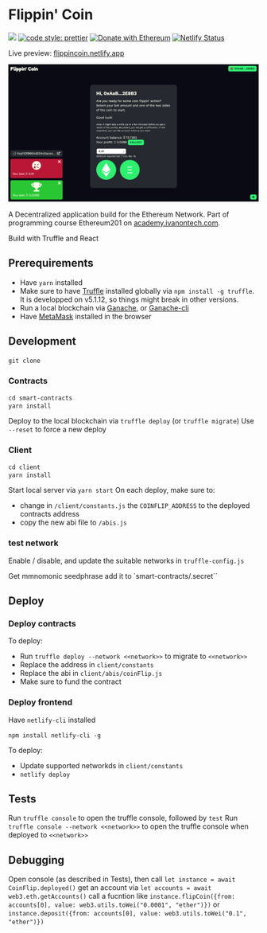 # Flippin' Coin

[![](https://img.shields.io/badge/Ivan%20on%20Tech%20Academy-Ethereum%20201-blue)](https://academy.ivanontech.com/a/17936/3zF57WQv)
[![code style: prettier](https://img.shields.io/badge/code_style-prettier-ff69b4.svg)](https://github.com/prettier/prettier)
[![Donate with Ethereum](https://en.cryptobadges.io/badge/micro/0x7a4577D692e37b49987d488eFF2c18186A7f6b2A)](https://en.cryptobadges.io/donate/0x7a4577D692e37b49987d488eFF2c18186A7f6b2A)
[![Netlify Status](https://api.netlify.com/api/v1/badges/76d848df-b740-4850-a007-ad3e8d70e8ef/deploy-status)](https://app.netlify.com/sites/flippincoin/deploys)

Live preview: [flippincoin.netlify.app](https://flippincoin.netlify.app)

![Preview](./preview.png)

A Decentralized application build for the Ethereum Network.
Part of programming course Ethereum201 on [academy.ivanontech.com](https://academy.ivanontech.com/a/17936/3zF57WQv).

Build with Truffle and React

## Prerequirements

- Have `yarn` installed
- Make sure to have [Truffle](https://www.trufflesuite.com/docs) installed globally via `npm install -g truffle`. It is developped on v5.1.12, so things might break in other versions.
- Run a local blockchain via [Ganache](https://www.trufflesuite.com/docs/ganache/overview), or [Ganache-cli](https://github.com/trufflesuite/ganache-cli)
- Have [MetaMask](https://metamask.io/) installed in the browser

## Development

```
git clone
```

### Contracts

```
cd smart-contracts
yarn install
```

Deploy to the local blockchain via `truffle deploy` (or `truffle migrate`)
Use `--reset` to force a new deploy

### Client

```
cd client
yarn install
```

Start local server via `yarn start`
On each deploy, make sure to:

- change in `/client/constants.js` the `COINFLIP_ADDRESS` to the deployed contracts address
- copy the new abi file to `/abis.js`

### test network

Enable / disable, and update the suitable networks in `truffle-config.js`

Get mmnomonic seedphrase add it to `smart-contracts/.secret``

## Deploy

### Deploy contracts

To deploy:

- Run `truffle deploy --network <<network>>` to migrate to `<<network>>`
- Replace the address in `client/constants`
- Replace the abi in `client/abis/coinFlip.js`
- Make sure to fund the contract

### Deploy frontend

Have `netlify-cli` installed

```
npm install netlify-cli -g
```

To deploy:

- Update supported networkds in `client/constants`
- `netlify deploy`

## Tests

Run `truffle console` to open the truffle console, followed by `test`
Run `truffle console --network <<network>>` to open the truffle console when deployed to `<<network>>`

## Debugging

Open console (as described in Tests), then call `let instance = await CoinFlip.deployed()`
get an account via `let accounts = await web3.eth.getAccounts()`
call a fucntion like `instance.flipCoin({from: accounts[0], value: web3.utils.toWei("0.0001", "ether")})`
or `instance.deposit({from: accounts[0], value: web3.utils.toWei("0.1", "ether")})`
